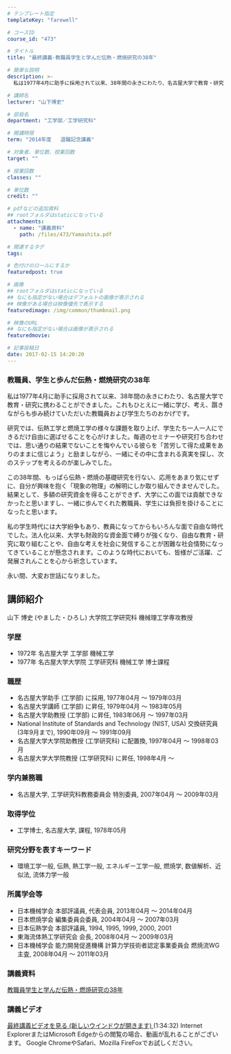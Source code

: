 ```yaml
---
# テンプレート指定
templateKey: "farewell"

# コースID
course_id: "473"

# タイトル
title: "最終講義-教職員学生と学んだ伝熱・燃焼研究の38年"

# 簡単な説明
description: >-
  私は1977年4月に助手に採用されて以来、38年間の永きにわたり、名古屋大学で教育・研究に携わることができました。これもひとえに一緒に学び、考え、躓きながらも歩み続けていただいた教職員および学生た...

# 講師名
lecturer: "山下博史"

# 部局名
department: "工学部／工学研究科"

# 開講時限
term: "2014年度	退職記念講義"

# 対象者、単位数、授業回数
target: ""

# 授業回数
classes: ""

# 単位数
credit: ""

# pdfなどの追加資料
## rootフォルダはstaticになっている
attachments: 
  - name: "講義資料" 
    path: /files/473/Yamashita.pdf

# 関連するタグ
tags:

# 色付けのロールにするか
featuredpost: true

# 画像
## rootフォルダはstaticになっている
## なにも指定がない場合はデフォルトの画像が表示される
## 映像がある場合は映像優先で表示する
featuredimage: /img/common/thumbnail.png

# 映像のURL
## なにも指定がない場合は画像が表示される
featuredmovie: 

# 記事投稿日
date: 2017-02-15 14:20:20
---
```


### 教職員、学生と歩んだ伝熱・燃焼研究の38年

私は1977年4月に助手に採用されて以来、38年間の永きにわたり、名古屋大学で教育・研究に携わることができました。これもひとえに一緒に学び、考え、躓きながらも歩み続けていただいた教職員および学生たちのおかげです。

研究では、伝熱工学と燃焼工学の様々な課題を取り上げ、学生たち一人一人にできるだけ自由に選ばせることを心がけました。毎週のセミナーや研究打ち合わせでは、思い通りの結果でないことを悔やんでいる彼らを「苦労して得た成果をありのままに信じよう」と励ましながら、一緒にその中に含まれる真実を探し、次のステップを考えるのが楽しみでした。

この38年間、もっぱら伝熱・燃焼の基礎研究を行ない、応用をあまり気にせずに、自分が興味を抱く「現象の物理」の解明にしか取り組んできませんでした。結果として、多額の研究資金を得ることができず、大学にこの面では貢献できなかったと思いますし、一緒に歩んでくれた教職員、学生には負担を掛けることになったと思います。

私の学生時代には大学紛争もあり、教員になってからもいろんな面で自由な時代でした。法人化以来、大学も財政的な資金面で縛りが強くなり、自由な教育・研究に取り組むことや、自由な考えを社会に発信することが困難な社会情勢になってきていることが懸念されます。このような時代においても、皆様がご活躍、ご発展されんことを心から祈念しています。

永い間、大変お世話になりました。


## 講師紹介

山下 博史 (やました・ひろし) 大学院工学研究科 機械理工学専攻教授

### 学歴

* 1972年 名古屋大学 工学部 機械工学
* 1977年 名古屋大学大学院 工学研究科 機械工学 博士課程

### 職歴

* 名古屋大学助手 (工学部) に採用, 1977年04月 ～ 1979年03月
* 名古屋大学講師 (工学部) に昇任, 1979年04月 ～ 1983年05月
* 名古屋大学助教授 (工学部) に昇任, 1983年06月 ～ 1997年03月
* National Institute of Standards and Technology (NIST, USA) 交換研究員 (3年9月まで), 1990年09月 ～ 1991年09月
* 名古屋大学大学院助教授 (工学研究科) に配置換, 1997年04月 ～ 1998年03月
* 名古屋大学大学院教授 (工学研究科) に昇任, 1998年4月 〜

### 学内兼務職

* 名古屋大学, 工学研究科教務委員会 特別委員, 2007年04月 ～ 2009年03月

### 取得学位

* 工学博士, 名古屋大学, 課程, 1978年05月

### 研究分野を表すキーワード

* 環境工学一般, 伝熱, 熱工学一般, エネルギー工学一般, 燃焼学, 数値解析、近似法, 流体力学一般

### 所属学会等

* 日本機械学会 本部評議員, 代表会員, 2013年04月 ～ 2014年04月
* 日本燃焼学会 編集委員会委員, 2004年04月 ～ 2007年03月
* 日本伝熱学会 本部評議員, 1994, 1995, 1999, 2000, 2001
* 東海流体熱工学研究会 会長, 2008年04月 ～ 2009年03月
* 日本機械学会 能力開発促進機構 計算力学技術者認定事業委員会 燃焼流WG 主査, 2008年04月 ～ 2011年03月


### 講義資料

[教職員学生と学んだ伝熱・燃焼研究の38年](/files/473/Yamashita.pdf) 

### 講義ビデオ

<a href="http://nuvideo.media.nagoya-u.ac.jp/embed/4050a2966e173c94f135953188f90c437504e5d6" target="blank">最終講義ビデオを見る (新しいウインドウが開きます) </a> (1:34:32)
Internet ExplorerまたはMicrosoft Edgeからの閲覧の場合、動画が乱れることがございます。
Google ChromeやSafari、Mozilla FireFoxでお試しください。